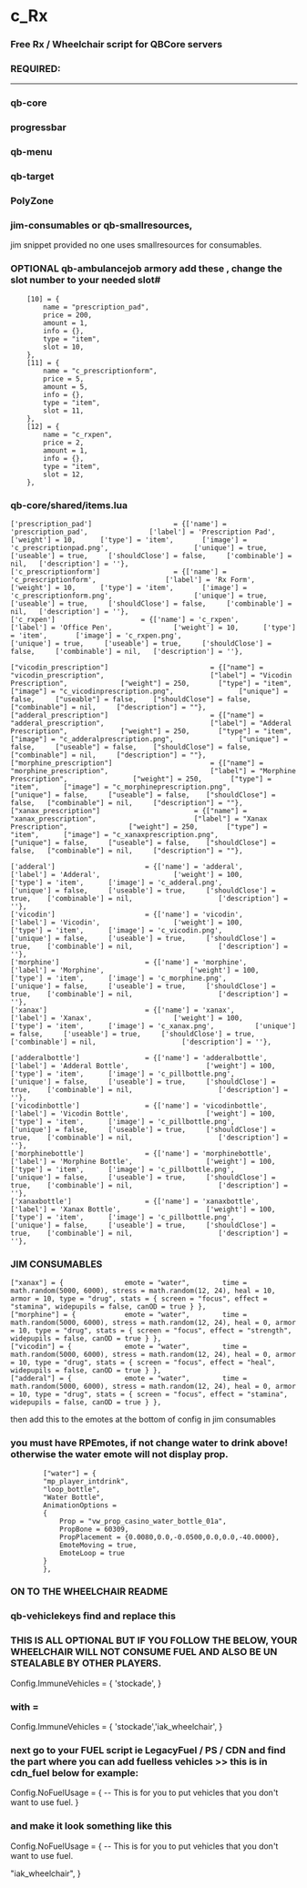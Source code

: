 # c_Rx
### Free Rx / Wheelchair script for QBCore servers



### REQUIRED:
__________
### qb-core

### progressbar

### qb-menu

### qb-target

### PolyZone

### jim-consumables or qb-smallresources, 

jim snippet provided no one uses smallresources for consumables.



### OPTIONAL qb-ambulancejob armory add these , change the slot number to your needed slot#

        [10] = {
            name = "prescription_pad",
            price = 200,
            amount = 1,
            info = {},
            type = "item",
            slot = 10,
        },
        [11] = {
            name = "c_prescriptionform",
            price = 5,
            amount = 5,
            info = {},
            type = "item",
            slot = 11,
        },
        [12] = {
            name = "c_rxpen",
            price = 2,
            amount = 1,
            info = {},
            type = "item",
            slot = 12,
        },



### qb-core/shared/items.lua

	
	['prescription_pad'] 		        	= {['name'] = 'prescription_pad', 			    ['label'] = 'Prescription Pad',            	['weight'] = 10,      ['type'] = 'item',       ['image'] = 'c_prescriptionpad.png',         	        ['unique'] = true,     ['useable'] = true,     ['shouldClose'] = false,     ['combinable'] = nil,   ['description'] = ''},
	['c_prescriptionform'] 		        	= {['name'] = 'c_prescriptionform', 			    ['label'] = 'Rx Form',            	['weight'] = 10,      ['type'] = 'item',       ['image'] = 'c_prescriptionform.png',         	        ['unique'] = true,     ['useable'] = true,     ['shouldClose'] = false,     ['combinable'] = nil,   ['description'] = ''},
	['c_rxpen'] 		        	= {['name'] = 'c_rxpen', 			    ['label'] = 'Office Pen',            	['weight'] = 10,      ['type'] = 'item',       ['image'] = 'c_rxpen.png',         	        ['unique'] = true,     ['useable'] = true,     ['shouldClose'] = false,     ['combinable'] = nil,   ['description'] = ''},

	["vicodin_prescription"] 		 	 	 		 = {["name"] = "vicodin_prescription",           				["label"] = "Vicodin Prescription",	 			["weight"] = 250, 		["type"] = "item", 		["image"] = "c_vicodinprescription.png", 				["unique"] = false, 	["useable"] = false, 	["shouldClose"] = false,   ["combinable"] = nil,     ["description"] = ""},
	["adderal_prescription"] 		 	 	 		 = {["name"] = "adderal_prescription",           				["label"] = "Adderal Prescription",	 			["weight"] = 250, 		["type"] = "item", 		["image"] = "c_adderalprescription.png", 				["unique"] = false, 	["useable"] = false, 	["shouldClose"] = false,   ["combinable"] = nil,     ["description"] = ""},
	["morphine_prescription"] 		 	 	 		 = {["name"] = "morphine_prescription",           				["label"] = "Morphine Prescription",	 			["weight"] = 250, 		["type"] = "item", 		["image"] = "c_morphineprescription.png", 				["unique"] = false, 	["useable"] = false, 	["shouldClose"] = false,   ["combinable"] = nil,     ["description"] = ""},
	["xanax_prescription"] 		 	 	 		 = {["name"] = "xanax_prescription",           				["label"] = "Xanax Prescription",	 			["weight"] = 250, 		["type"] = "item", 		["image"] = "c_xanaxprescription.png", 				["unique"] = false, 	["useable"] = false, 	["shouldClose"] = false,   ["combinable"] = nil,     ["description"] = ""},
	
	['adderal'] 			    	 = {['name'] = 'adderal', 			  			['label'] = 'Adderal', 					['weight'] = 100, 		['type'] = 'item', 		['image'] = 'c_adderal.png', 			['unique'] = false, 	['useable'] = true, 	['shouldClose'] = true,	   ['combinable'] = nil, 					 ['description'] = ''},
	['vicodin'] 			     	 = {['name'] = 'vicodin', 			  			['label'] = 'Vicodin', 					['weight'] = 100, 		['type'] = 'item', 		['image'] = 'c_vicodin.png', 			['unique'] = false, 	['useable'] = true, 	['shouldClose'] = true,	   ['combinable'] = nil, 					 ['description'] = ''},
	['morphine'] 			     	 = {['name'] = 'morphine', 			  			['label'] = 'Morphine', 					['weight'] = 100, 		['type'] = 'item', 		['image'] = 'c_morphine.png', 			['unique'] = false, 	['useable'] = true, 	['shouldClose'] = true,	   ['combinable'] = nil, 					 ['description'] = ''},
	['xanax'] 			     	 	 = {['name'] = 'xanax', 			  			['label'] = 'Xanax', 					['weight'] = 100, 		['type'] = 'item', 		['image'] = 'c_xanax.png', 			['unique'] = false, 	['useable'] = true, 	['shouldClose'] = true,	   ['combinable'] = nil, 					 ['description'] = ''},
	
	['adderalbottle'] 			     = {['name'] = 'adderalbottle', 			  			['label'] = 'Adderal Bottle', 					['weight'] = 100, 		['type'] = 'item', 		['image'] = 'c_pillbottle.png', 			['unique'] = false, 	['useable'] = true, 	['shouldClose'] = true,	   ['combinable'] = nil, 					 ['description'] = ''},
	['vicodinbottle'] 			     = {['name'] = 'vicodinbottle', 			  			['label'] = 'Vicodin Bottle', 					['weight'] = 100, 		['type'] = 'item', 		['image'] = 'c_pillbottle.png', 			['unique'] = false, 	['useable'] = true, 	['shouldClose'] = true,	   ['combinable'] = nil, 					 ['description'] = ''},
	['morphinebottle'] 			     = {['name'] = 'morphinebottle', 			  			['label'] = 'Morphine Bottle', 					['weight'] = 100, 		['type'] = 'item', 		['image'] = 'c_pillbottle.png', 			['unique'] = false, 	['useable'] = true, 	['shouldClose'] = true,	   ['combinable'] = nil, 					 ['description'] = ''},
	['xanaxbottle'] 			     = {['name'] = 'xanaxbottle', 			  			['label'] = 'Xanax Bottle', 					['weight'] = 100, 		['type'] = 'item', 		['image'] = 'c_pillbottle.png', 			['unique'] = false, 	['useable'] = true, 	['shouldClose'] = true,	   ['combinable'] = nil, 					 ['description'] = ''},



### JIM CONSUMABLES


	["xanax"] = { 				emote = "water",		time = math.random(5000, 6000), stress = math.random(12, 24), heal = 10, armor = 10, type = "drug", stats = { screen = "focus", effect = "stamina", widepupils = false, canOD = true } },
	["morphine"] = { 			emote = "water",		time = math.random(5000, 6000), stress = math.random(12, 24), heal = 0, armor = 10, type = "drug", stats = { screen = "focus", effect = "strength", widepupils = false, canOD = true } },
	["vicodin"] = { 			emote = "water",		time = math.random(5000, 6000), stress = math.random(12, 24), heal = 0, armor = 10, type = "drug", stats = { screen = "focus", effect = "heal", widepupils = false, canOD = true } },
	["adderal"] = { 			emote = "water",		time = math.random(5000, 6000), stress = math.random(12, 24), heal = 0, armor = 10, type = "drug", stats = { screen = "focus", effect = "stamina", widepupils = false, canOD = true } },


then add this to the emotes at the bottom of config in jim consumables 
### you must have RPEmotes, if not change water to drink above! otherwise the water emote will not display prop.

		    ["water"] = {
			"mp_player_intdrink",
			"loop_bottle",
			"Water Bottle",
			AnimationOptions =
			{
				Prop = "vw_prop_casino_water_bottle_01a",
				PropBone = 60309,
				PropPlacement = {0.0080,0.0,-0.0500,0.0,0.0,-40.0000},
				EmoteMoving = true,
				EmoteLoop = true
			}
		    },
        
        
        
        
        
        
        
        
        
        
### ON TO THE WHEELCHAIR README
        
 ### qb-vehiclekeys find and replace this 


### THIS IS ALL OPTIONAL BUT IF YOU FOLLOW THE BELOW, YOUR WHEELCHAIR WILL NOT CONSUME FUEL AND ALSO BE UN STEALABLE BY OTHER PLAYERS.


Config.ImmuneVehicles = {
    'stockade',
}

### with = 

Config.ImmuneVehicles = {
    'stockade','iak_wheelchair',
}


### next go to your FUEL script ie LegacyFuel / PS / CDN and find the part where you can add fuelless vehicles >> this is in cdn_fuel below for example:

Config.NoFuelUsage = { -- This is for you to put vehicles that you don't want to use fuel.
}

### and make it look something like this 

Config.NoFuelUsage = { -- This is for you to put vehicles that you don't want to use fuel.

"iak_wheelchair",
}










